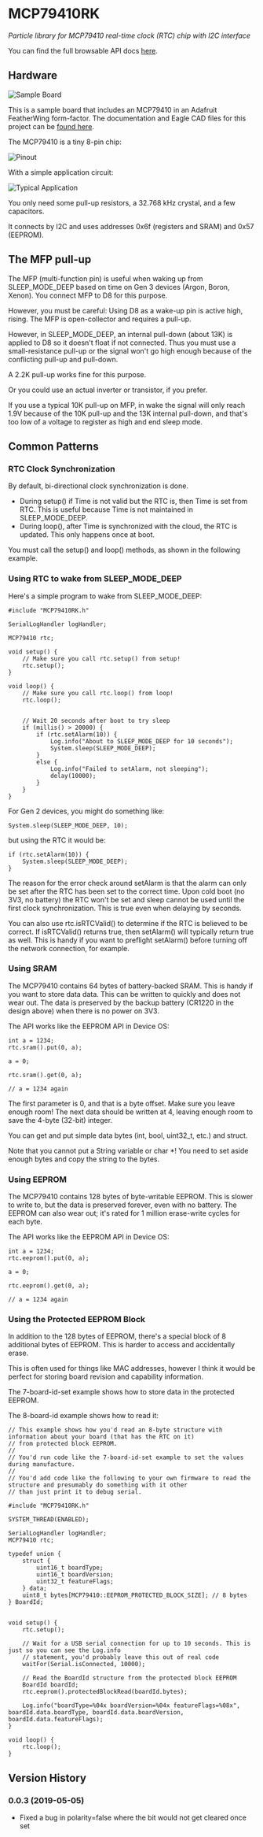 # MCP79410RK
*Particle library for MCP79410 real-time clock (RTC) chip with I2C interface*

You can find the full browsable API docs [here](http://rickkas7.github.io/MCP79410RK/class_m_c_p79410.html).

## Hardware

![Sample Board](images/in-doubler.jpg) 

This is a sample board that includes an MCP79410 in an Adafruit FeatherWing form-factor. The documentation and Eagle CAD files for this project can be [found here](https://github.com/rickkas7/RtcFlashFeatherWingRK).

The MCP79410 is a tiny 8-pin chip:

![Pinout](images/pinout.png)

With a simple application circuit:

![Typical Application](images/typical-application.png)

You only need some pull-up resistors, a 32.768 kHz crystal, and a few capacitors.

It connects by I2C and uses addresses 0x6f (registers and SRAM) and 0x57 (EEPROM). 


## The MFP pull-up

The MFP (multi-function pin) is useful when waking up from SLEEP\_MODE\_DEEP based on time on Gen 3 devices (Argon, Boron, Xenon). You connect MFP to D8 for this purpose.

However, you must be careful: Using D8 as a wake-up pin is active high, rising. The MFP is open-collector and requires a pull-up.

However, in SLEEP\_MODE\_DEEP, an internal pull-down (about 13K) is applied to D8 so it doesn't float if not connected. Thus you must use a small-resistance pull-up or the signal won't go high enough because of the conflicting pull-up and pull-down.

A 2.2K pull-up works fine for this purpose.

Or you could use an actual inverter or transistor, if you prefer.

If you use a typical 10K pull-up on MFP, in wake the signal will only reach 1.9V because of the 10K pull-up and the 13K internal pull-down, and that's too low of a voltage to register as high and end sleep mode.

## Common Patterns

### RTC Clock Synchronization

By default, bi-directional clock synchronization is done. 

- During setup() if Time is not valid but the RTC is, then Time is set from RTC. This is useful because Time is not maintained in SLEEP\_MODE\_DEEP.
- During loop(), after Time is synchronized with the cloud, the RTC is updated. This only happens once at boot.

You must call the setup() and loop() methods, as shown in the following example.

### Using RTC to wake from SLEEP\_MODE\_DEEP

Here's a simple program to wake from SLEEP\_MODE\_DEEP:

```
#include "MCP79410RK.h"

SerialLogHandler logHandler;

MCP79410 rtc;

void setup() {
	// Make sure you call rtc.setup() from setup!
	rtc.setup();
}

void loop() {
	// Make sure you call rtc.loop() from loop!
	rtc.loop();


	// Wait 20 seconds after boot to try sleep
	if (millis() > 20000) {
		if (rtc.setAlarm(10)) {
			Log.info("About to SLEEP_MODE_DEEP for 10 seconds");
			System.sleep(SLEEP_MODE_DEEP);
		}
		else {
			Log.info("Failed to setAlarm, not sleeping");
			delay(10000);
		}
	}
}
```

For Gen 2 devices, you might do something like:

```
System.sleep(SLEEP_MODE_DEEP, 10);
```

but using the RTC it would be:

```
if (rtc.setAlarm(10)) {
    System.sleep(SLEEP_MODE_DEEP);
}
```

The reason for the error check around setAlarm is that the alarm can only be set after the RTC has been set to the correct time. Upon cold boot (no 3V3, no battery) the RTC won't be set and sleep cannot be used until the first clock synchronization. This is true even when delaying by seconds.

You can also use rtc.isRTCValid() to determine if the RTC is believed to be correct. If isRTCValid() returns true, then setAlarm() will typically return true as well. This is handy if you want to preflight setAlarm() before turning off the network connection, for example.

### Using SRAM

The MCP79410 contains 64 bytes of battery-backed SRAM. This is handy if you want to store data data. This can be written to quickly and does not wear out. The data is preserved by the backup battery (CR1220 in the design above) when there is no power on 3V3.

The API works like the EEPROM API in Device OS:

```
int a = 1234;
rtc.sram().put(0, a);

a = 0;

rtc.sram().get(0, a);

// a = 1234 again
```

The first parameter is 0, and that is a byte offset. Make sure you leave enough room! The next data should be written at 4, leaving enough room to save the 4-byte (32-bit) integer.

You can get and put simple data bytes (int, bool, uint32_t, etc.) and struct.

Note that you cannot put a String variable or char *! You need to set aside enough bytes and copy the string to the bytes.

### Using EEPROM

The MCP79410 contains 128 bytes of byte-writable EEPROM. This is slower to write to, but the data is preserved forever, even with no battery. The EEPROM can also wear out; it's rated for 1 million erase-write cycles for each byte.

The API works like the EEPROM API in Device OS:

```
int a = 1234;
rtc.eeprom().put(0, a);

a = 0;

rtc.eeprom().get(0, a);

// a = 1234 again
```


### Using the Protected EEPROM Block

In addition to the 128 bytes of EEPROM, there's a special block of 8 additional bytes of EEPROM. This is harder to access and accidentally erase. 

This is often used for things like MAC addresses, however I think it would be perfect for storing board revision and capability information.

The 7-board-id-set example shows how to store data in the protected EEPROM.

The 8-board-id example shows how to read it:

```
// This example shows how you'd read an 8-byte structure with information about your board (that has the RTC on it)
// from protected block EEPROM.
//
// You'd run code like the 7-board-id-set example to set the values during manufacture.
//
// You'd add code like the following to your own firmware to read the structure and presumably do something with it other
// than just print it to debug serial.

#include "MCP79410RK.h"

SYSTEM_THREAD(ENABLED);

SerialLogHandler logHandler;
MCP79410 rtc;

typedef union {
	struct {
		uint16_t boardType;
		uint16_t boardVersion;
		uint32_t featureFlags;
	} data;
	uint8_t bytes[MCP79410::EEPROM_PROTECTED_BLOCK_SIZE]; // 8 bytes
} BoardId;


void setup() {
	rtc.setup();

	// Wait for a USB serial connection for up to 10 seconds. This is just so you can see the Log.info
	// statement, you'd probably leave this out of real code
	waitFor(Serial.isConnected, 10000);

	// Read the BoardId structure from the protected block EEPROM
	BoardId boardId;
	rtc.eeprom().protectedBlockRead(boardId.bytes);

	Log.info("boardType=%04x boardVersion=%04x featureFlags=%08x", boardId.data.boardType, boardId.data.boardVersion, boardId.data.featureFlags);
}

void loop() {
	rtc.loop();
}
```

## Version History

### 0.0.3 (2019-05-05)

- Fixed a bug in polarity=false where the bit would not get cleared once set


